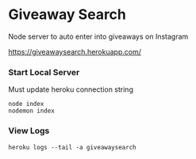 # Giveaway Search

Node server to auto enter into giveaways on Instagram

https://giveawaysearch.herokuapp.com/

### Start Local Server
Must update heroku connection string
```
node index
nodemon index
```
### View Logs
```
heroku logs --tail -a giveawaysearch
```

